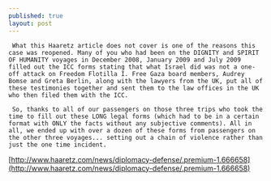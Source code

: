 ```yaml
---
published: true
layout: post
---
```


     What this Haaretz article does not cover is one of the reasons this case was reopened. Many of you who had been on the DIGNITY and SPIRIT OF HUMANITY voyages in December 2008, January 2009 and July 2009 filled out the ICC forms stating that what Israel did was not a one-off attack on Freedom Flotilla I. Free Gaza board members, Audrey Bomse and Greta Berlin, along with the lawyers from the UK, put all of these testimonies together and sent them to the law offices in the UK who then filed them with the ICC.

     So, thanks to all of our passengers on those three trips who took the time to fill out these LONG legal forms (which had to be in a certain format with ONLY the facts without any subjective comments). All in all, we ended up with over a dozen of these forms from passengers on the other three voyages... setting out a chain of violence rather than just the one time incident.
   
   [http://www.haaretz.com/news/diplomacy-defense/.premium-1.666658](http://www.haaretz.com/news/diplomacy-defense/.premium-1.666658)
